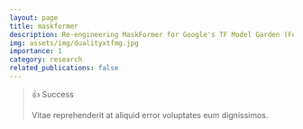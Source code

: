 ```yaml
---
layout: page
title: maskformer
description: Re-engineering MaskFormer for Google's TF Model Garden (Funded) 🚀
img: assets/img/dualityxtfmg.jpg
importance: 1
category: research
related_publications: false 
---
```


> 👍 Success
> 
> Vitae reprehenderit at aliquid error voluptates eum dignissimos.
